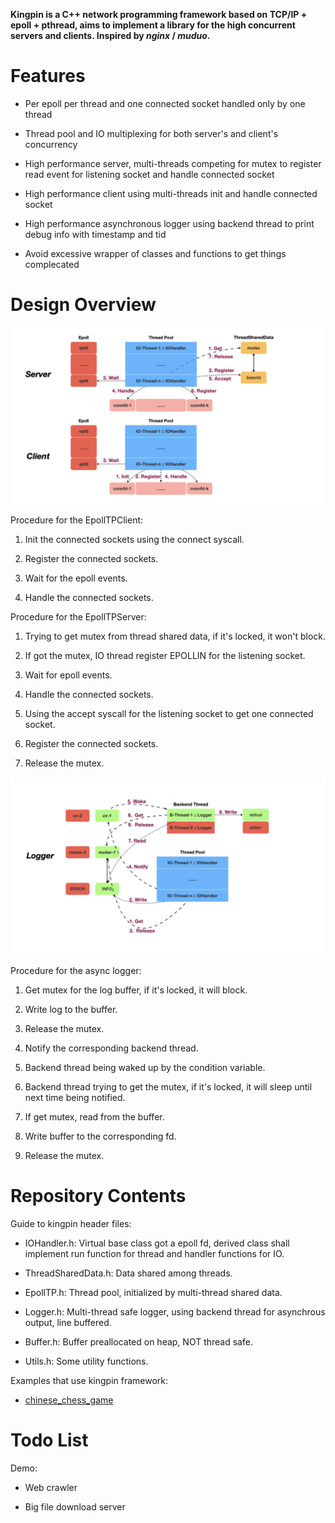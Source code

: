 **Kingpin is a C++ network programming framework based on TCP/IP + epoll + pthread, aims to implement a library for the high concurrent servers and clients. Inspired by *nginx* / *muduo*.**

# Features

* Per epoll per thread and one connected socket handled only by one thread

* Thread pool and IO multiplexing for both server's and client's concurrency

* High performance server, multi-threads competing for mutex to register read event for listening socket and handle connected socket

* High performance client using multi-threads init and handle connected socket

* High performance asynchronous logger using backend thread to print debug info with timestamp and tid

* Avoid excessive wrapper of classes and functions to get things complecated

# Design Overview

![image](https://github.com/GeniusDai/kingpin/raw/dev/pictures/kingpin.001.png)

Procedure for the EpollTPClient:

1. Init the connected sockets using the connect syscall.

2. Register the connected sockets.

3. Wait for the epoll events.

4. Handle the connected sockets.

Procedure for the EpollTPServer:

1. Trying to get mutex from thread shared data, if it's locked, it won't block.

2. If got the mutex, IO thread register EPOLLIN for the listening socket.

3. Wait for epoll events.

4. Handle the connected sockets.

5. Using the accept syscall for the listening socket to get one connected socket.

6. Register the connected sockets.

7. Release the mutex.

![image](https://github.com/GeniusDai/kingpin/raw/dev/pictures/kingpin.002.png)

Procedure for the async logger:

1. Get mutex for the log buffer, if it's locked, it will block.

2. Write log to the buffer.

3. Release the mutex.

4. Notify the corresponding backend thread.

5. Backend thread being waked up by the condition variable.

6. Backend thread trying to get the mutex, if it's locked, it will sleep until next time being notified.

7. If get mutex, read from the buffer.

8. Write buffer to the corresponding fd.

9. Release the mutex.

# Repository Contents

Guide to kingpin header files:

* IOHandler.h: Virtual base class got a epoll fd, derived class shall implement run function for thread and handler functions for IO.

* ThreadSharedData.h: Data shared among threads.

* EpollTP.h: Thread pool, initialized by multi-thread shared data.

* Logger.h: Multi-thread safe logger, using backend thread for asynchrous output, line buffered.

* Buffer.h: Buffer preallocated on heap, NOT thread safe.

* Utils.h: Some utility functions.

Examples that use kingpin framework:

* [chinese_chess_game](https://github.com/GeniusDai/kingpin/tree/dev/examples/chinese_chess_game)

# Todo List

Demo:

* Web crawler

* Big file download server
